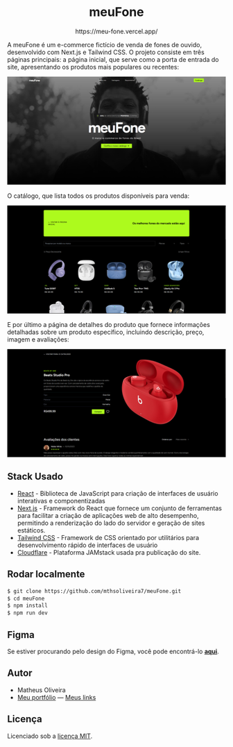 <h1 align="center">
meuFone
</h1>
<p align="center">
https://meu-fone.vercel.app/
</p>

A meuFone é um e-commerce fictício de venda de fones de ouvido, desenvolvido com Next.js e Tailwind CSS. O projeto consiste em três páginas principais: a página inicial, que serve como a porta de entrada do site, apresentando os produtos mais populares ou recentes:

![screenshot01](https://raw.githubusercontent.com/mthsoliveira7/meuFone/master/public/screenshots/screenshot01.png)

O catálogo, que lista todos os produtos disponíveis para venda:

![screenshot02](https://raw.githubusercontent.com/mthsoliveira7/meuFone/master/public/screenshots/screenshot02.png)

E por último a página de detalhes do produto que fornece informações detalhadas sobre um produto específico, incluindo descrição, preço, imagem e avaliações:

![screenshot03](https://raw.githubusercontent.com/mthsoliveira7/meuFone/master/public/screenshots/screenshot03.png)

## Stack Usado

- [React](https://react.dev) - Biblioteca de JavaScript para criação de interfaces de usuário interativas e componentizadas
- [Next.js](https://nextjs.org/) - Framework do React que fornece um conjunto de ferramentas para facilitar a criação de aplicações web de alto desempenho, permitindo a renderização do lado do servidor e geração de sites estáticos.
- [Tailwind CSS](https://tailwindcss.com) - Framework de CSS orientado por utilitários para desenvolvimento rápido de interfaces de usuário
- [Cloudflare](https://pages.cloudflare.com) - Plataforma JAMstack usada pra publicação do site.

## Rodar localmente

```bash
$ git clone https://github.com/mthsoliveira7/meuFone.git
$ cd meuFone
$ npm install
$ npm run dev
```

## Figma

Se estiver procurando pelo design do Figma, você pode encontrá-lo **[aqui](https://www.figma.com/community/file/1298303959024363654/meufone)**.

## Autor

- Matheus Oliveira
- [Meu portfólio](https://mths-portfolio-website.pages.dev/) — [Meus links](https://linksta.cc/@mthsoliveira7)

## Licença

Licenciado sob a [licença MIT](https://github.com/mthsoliveira7/meuFone/blob/master/LICENSE).
